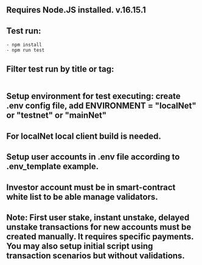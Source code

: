 ## Requires Node.JS installed. v.16.15.1   
## Test run: 
```  
- npm install   
- npm run test  
``` 
## Filter test run by title or tag:   
``` npx playwright test -g <'testName or tag'>   
```
## Setup environment for test executing: create **.env** config file, add ENVIRONMENT = "localNet" or "testnet" or "mainNet"   
## For localNet local client build is needed.   
## Setup user accounts in **.env** file according to **.env_template** example.   
## Investor account must be in smart-contract white list to be able manage validators.   
## Note: First user stake, instant unstake, delayed unstake transactions for new accounts must be created manually. It requires specific payments. You may also setup initial script using transaction scenarios but without validations.   